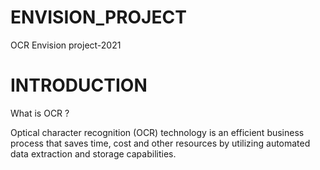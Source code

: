 # ENVISION_PROJECT

OCR Envision project-2021

# INTRODUCTION

What is OCR ?

Optical character recognition (OCR) technology is an efficient business process that saves time, cost and other resources by utilizing automated data extraction and storage capabilities.


